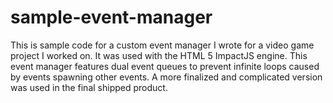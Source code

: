 # sample-event-manager #
This is sample code for a custom event manager I wrote for a video game project I worked on. It was used with the HTML 5 ImpactJS engine. This event manager features dual event queues to prevent infinite loops caused by events spawning other events. A more finalized and complicated version was used in the final shipped product.
